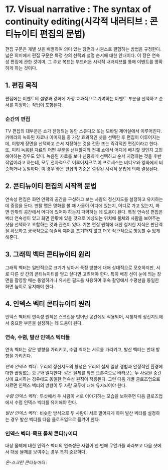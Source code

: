 # 17. Visual narrative : The syntax of continuity editing(시각적 내러티브 : 콘티뉴이티 편집의 문법)
편집 구문은 개별 샷을 배열하여 의미 있는 장면과 시퀀스로 결합하는 방법을 규정한다. 넓은 의미에서 편집 구문은 특정 샷의 선택과 설명 순서에 대한 안내이다. 
이 장은 연속성 편집에 관한 것이며, 그 주요 목표는 부드러운 시각적 내러티브를 통해 이벤트를 명확하게 하는 것이다. 

## 1. 편집 목적
편집에는 이벤트의 설명과 강화에 가장 효과적으로 기여하는 이벤트 부분을 선택하고 순서를 지정하는 작업이 포함된다. 

### 순간의 편집
TV 편집의 대부분은 쇼가 진행되는 동안 스튜디오 또는 모바일 제어실에서 이루어진다. 카메라의 녹화된 자료나 이미지들 중 가장 효과적인 샷을 선택한 후 편집이 이루어지는데, 
이렇게 장면을 선택하고 순서 지정하는 것을 전환 또는 즉각적인 편집이라고 한다.
또, 미리 녹음된 자료의 어떤 부분을 선택할지와 전체 쇼에서 어디에 배치할 것인지 고민해야하는 경우도 있다. 녹음된 자료를 보다 신중하게 선택하고 순서 지정하는 것을 후반 작업이라고 하는데, 모두 전자적으로 이루어지므로 이 프로세스는 비디오와 영화에서 비슷하거나 동일하다. 이 경우 좋은 편집의 기준은 설정된 시각적 문법에 의해 결정된다.

## 2. 콘티뉴이티 편집의 시작적 문법
연속성 편집은 화면 안팎의 공간을 구성하고 보는 사람의 정신지도를 설정하고 유지하는 데 중점을 둔다. 멘탈 맵은 영화를 볼 때 사물이 어디에 있는지, 어디로 가고 있는지, 화면 안팎의 공간에서 어디에 있어야 하는지 파악하는 데 도움이 된다.
특정 연속성 편집은 벡터 연속성이 있고 화면 안팎에 있을 것으로 예상되는 위치에 물체와 사람을 보여주는 샷을 선택하고 조합하는 것과 관련이 있다. 기본 편집 원칙에 대한 철저한 지식은 판단력을 확보하고 궁극적으로 예술적 제어를 포기하지 않고 더욱 직관적으로 행동할 수 있게 해준다.

## 3. 그래픽 벡터 콘티뉴이티 원리
그래픽 벡터는 일반적으로 크기가 낮아서 특정 방향에 대해 상대적으로 모호하지만, 서로 다른 샷 간의 콘티뉴이티를 얻고 싶다면 고려해야 한다. 특히 배경 선이 눈에 띄는 장면을 촬영할 때는 동일하거나 유사한 필드를 사용하여 후속 촬영에서 수평선을 동일한 화면 높이로 유지해야 한다.

## 4. 인덱스 벡터 콘티뉴이티 원리
인덱스 벡터의 연속성 원칙은 스크린을 벗어난 공간에도 적용되어, 시청자의 정신지도에서 중요한 부분을 설정하는 데 도움이 된다.

### 연속, 수렴, 발산 인덱스 벡터들
연속 벡터는 같은 방향을 가리키고, 수렴 벡터는 서로를 가리키고, 발산 벡터는 반대 방향을 가리킨다.

_연속 인덱스 벡터_ : 우리의 정신지도의 형성은 우리의 실제 일상 경험과 안정적인 환경에 대한 끊임없는 요구와 일치한다. 같은 물체를 화면 오른쪽으로 바라보는 두 사람을 중간 샷에 표시하는 경우에도 동일한 연속성 원칙이 적용된다. 그런 다음 개별 클로즈업으로 자르면 인덱스 벡터의 방향이 두 사람 모두에 대해 유지되어야 한다.

_수렴 인덱스 벡터_ : 투샷에서 두 사람이 서로 이야기하는 모습을 보여주면 다음 클로즈업에서 수렴 인덱스 벡터를 유지해야 한다.

_발산 인덱스 벡터_ : 비슷한 방식으로 두 사람이 서로 멀어지게 하여 발산 벡터를 설정하는 경우 발산 벡터를 다음 클로즈업으로 옮겨야 한다.

### 인덱스 벡터-목표 물체 콘티뉴이티
대상 물체에 대한 인덱스 벡터의 연속성은 사람이 한 번에 무언가를 바라보고 다음 샷에서 대상 물체를 보여주는 경우 특히 중요하다.

_온-스크린 콘티뉴이티_ : 
